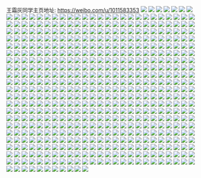 王霜灰同学主页地址: https://weibo.com/u/1011583353 
![](https://wx4.sinaimg.cn/mw2000/3c4b8979ly1h8xh6dm34tj21220tzdnu.jpg) 
![](https://wx4.sinaimg.cn/mw2000/3c4b8979ly1h8xh6wog0mj21hd37ku10.jpg) 
![](https://wx4.sinaimg.cn/mw2000/3c4b8979ly1h8xh6d24gqj20wi0yltcu.jpg) 
![](https://wx4.sinaimg.cn/mw2000/3c4b8979ly1h8xh87zdvrj21ot1h4kjl.jpg) 
![](https://wx4.sinaimg.cn/mw2000/3c4b8979ly1h8xh6i6iiqj21k1340b2a.jpg) 
![](https://wx4.sinaimg.cn/mw2000/3c4b8979ly1h8xh72zm40j22dr36cb2c.jpg) 
![](https://wx4.sinaimg.cn/mw2000/3c4b8979ly1h8xh6o36rsj22eo37k7wl.jpg) 
![](https://wx4.sinaimg.cn/mw2000/3c4b8979ly1h8k47vcsglj20o30twgyn.jpg) 
![](https://wx4.sinaimg.cn/mw2000/3c4b8979ly1h8k47qrb93j23402c0kjp.jpg) 
![](https://wx4.sinaimg.cn/mw2000/3c4b8979ly1h8k33fw2fej22c0340b2a.jpg) 
![](https://wx4.sinaimg.cn/mw2000/3c4b8979ly1h8k3gfyhnqj22dr36cqv7.jpg) 
![](https://wx4.sinaimg.cn/mw2000/3c4b8979ly1h8k48c9ex5j22dr36ckjn.jpg) 
![](https://wx4.sinaimg.cn/mw2000/3c4b8979ly1h8k3hfwmqvj233y26qx6p.jpg) 
![](https://wx4.sinaimg.cn/mw2000/3c4b8979ly1h8k3dq97psj22c0340x6q.jpg) 
![](https://wx4.sinaimg.cn/mw2000/3c4b8979ly1h83rzpaw05j22wm2c0u13.jpg) 
![](https://wx4.sinaimg.cn/mw2000/3c4b8979ly1h83vhowmi7j222o340kjr.jpg) 
![](https://wx4.sinaimg.cn/mw2000/3c4b8979ly1h83q7oxc74j235s2dcx6s.jpg) 
![](https://wx4.sinaimg.cn/mw2000/3c4b8979ly1h83q7kyjkmj22dc35snpk.jpg) 
![](https://wx4.sinaimg.cn/mw2000/3c4b8979ly1h83q8buo2mj22by35s4qr.jpg) 
![](https://wx4.sinaimg.cn/mw2000/3c4b8979ly1h83s7invj9j20wi1zfann.jpg) 
![](https://wx4.sinaimg.cn/mw2000/3c4b8979ly1h83s7hdhc2j23403407wi.jpg) 
![](https://wx4.sinaimg.cn/mw2000/3c4b8979ly1h83s7duj82j2340340kjo.jpg) 
![](https://wx4.sinaimg.cn/mw2000/3c4b8979ly1h83sbaexodj22dr36cx6s.jpg) 
![](https://wx4.sinaimg.cn/mw2000/3c4b8979ly1h83s78iljhj20w816z49q.jpg) 
![](https://wx4.sinaimg.cn/mw2000/3c4b8979ly1h7wuzfe7wfj21gt36ce83.jpg) 
![](https://wx4.sinaimg.cn/mw2000/3c4b8979ly1h7wq33jiylj20xm0oi7gf.jpg) 
![](https://wx4.sinaimg.cn/mw2000/3c4b8979ly1h7w9dqfa0yj214c1rp1kx.jpg) 
![](https://wx4.sinaimg.cn/mw2000/3c4b8979ly1h7wp6jna06j22yc1x24qs.jpg) 
![](https://wx4.sinaimg.cn/mw2000/3c4b8979ly1h7w9dxfq98j22co340npe.jpg) 
![](https://wx4.sinaimg.cn/mw2000/3c4b8979ly1h7wu6tj0n7j20ss126qe3.jpg) 
![](https://wx4.sinaimg.cn/mw2000/3c4b8979ly1h7wp6lo94cj235s2dchdv.jpg) 
![](https://wx4.sinaimg.cn/mw2000/3c4b8979ly1h7w9dvb4swj235s2ebe86.jpg) 
![](https://wx4.sinaimg.cn/mw2000/3c4b8979ly1h7wu8pxcwwj20w616xqoo.jpg) 
![](https://wx4.sinaimg.cn/mw2000/3c4b8979ly1h7wp6gsjzoj22jq1y9x6p.jpg) 
![](https://wx4.sinaimg.cn/mw2000/3c4b8979ly1h7wp6fvu1mj22a11d5hdu.jpg) 
![](https://wx4.sinaimg.cn/mw2000/3c4b8979ly1h7wpxcdg1fj2340340kjs.jpg) 
![](https://wx4.sinaimg.cn/mw2000/3c4b8979ly1h7wcw5np09j23402c01ky.jpg) 
![](https://wx4.sinaimg.cn/mw2000/3c4b8979ly1h7wgremha4j235s2dcnpe.jpg) 
![](https://wx4.sinaimg.cn/mw2000/3c4b8979ly1h7pxsutz18j21sc2dse81.jpg) 
![](https://wx4.sinaimg.cn/mw2000/3c4b8979ly1h7pxt0jjhmj21ct217kjl.jpg) 
![](https://wx4.sinaimg.cn/mw2000/3c4b8979ly1h7pxsrctxgj22c0340e82.jpg) 
![](https://wx4.sinaimg.cn/mw2000/3c4b8979ly1h7pxsypigvj23402p3qv6.jpg) 
![](https://wx4.sinaimg.cn/mw2000/3c4b8979ly1h7pkk1hr2vj20ld0ld768.jpg) 
![](https://wx4.sinaimg.cn/mw2000/3c4b8979ly1h7mitier0vj20wi0iy47w.jpg) 
![](https://wx4.sinaimg.cn/mw2000/3c4b8979ly1h7mil4ll71j21wg130x42.jpg) 
![](https://wx4.sinaimg.cn/mw2000/3c4b8979ly1h7mip9uf62j22c02u9u0z.jpg) 
![](https://wx4.sinaimg.cn/mw2000/3c4b8979ly1h7miomhxyxj22c03401ky.jpg) 
![](https://wx4.sinaimg.cn/mw2000/3c4b8979ly1h7mipm52zej213z0u0qv0.jpg) 
![](https://wx4.sinaimg.cn/mw2000/3c4b8979ly1h7mistn44uj22c03404qs.jpg) 
![](https://wx4.sinaimg.cn/mw2000/3c4b8979ly1h7mio8pcfnj22dr36cx6s.jpg) 
![](https://wx4.sinaimg.cn/mw2000/3c4b8979ly1h777wd2udcj22oe3kjaqc.jpg) 
![](https://wx4.sinaimg.cn/mw2000/3c4b8979ly1h777wh3rwpj23c02i045r.jpg) 
![](https://wx4.sinaimg.cn/mw2000/3c4b8979ly1h7782m95cej235s23ue82.jpg) 
![](https://wx4.sinaimg.cn/mw2000/3c4b8979ly1h777wgetzfj235s2dce84.jpg) 
![](https://wx4.sinaimg.cn/mw2000/3c4b8979ly1h777wkbcfdj22dr367qv6.jpg) 
![](https://wx4.sinaimg.cn/mw2000/3c4b8979ly1h77865g9evj22dc35s4bn.jpg) 
![](https://wx4.sinaimg.cn/mw2000/3c4b8979ly1h777w2bwaoj2340340kjp.jpg) 
![](https://wx4.sinaimg.cn/mw2000/3c4b8979ly1h778c67yv7j225i321b2b.jpg) 
![](https://wx4.sinaimg.cn/mw2000/3c4b8979ly1h777wmgmlwj22lv35sq8j.jpg) 
![](https://wx4.sinaimg.cn/mw2000/3c4b8979ly1h778l3w2cxj203y02zq2t.jpg) 
![](https://wx4.sinaimg.cn/mw2000/3c4b8979ly1h777w56mgqj22x52wtdwr.jpg) 
![](https://wx4.sinaimg.cn/mw2000/3c4b8979ly1h777w90qp5j22hv340qpu.jpg) 
![](https://wx4.sinaimg.cn/mw2000/3c4b8979ly1h777vxk4g8j235s33thbi.jpg) 
![](https://wx4.sinaimg.cn/mw2000/3c4b8979ly1h6z8ujpn9qj23402c0nnk.jpg) 
![](https://wx4.sinaimg.cn/mw2000/3c4b8979ly1h6za11tc7pj23402c04qq.jpg) 
![](https://wx4.sinaimg.cn/mw2000/3c4b8979ly1h6z8ulbsoqj21260l4amk.jpg) 
![](https://wx4.sinaimg.cn/mw2000/3c4b8979ly1h6z8utmqvnj213z0ti4ak.jpg) 
![](https://wx4.sinaimg.cn/mw2000/3c4b8979ly1h6zaabrp2pj20u011ewyh.jpg) 
![](https://wx4.sinaimg.cn/mw2000/3c4b8979ly1h6za9s05x7j216j0vw15f.jpg) 
![](https://wx4.sinaimg.cn/mw2000/3c4b8979ly1h6za1vfs0yj22dr367kjn.jpg) 
![](https://wx4.sinaimg.cn/mw2000/3c4b8979ly1h6z8qxe96ej2340340e82.jpg) 
![](https://wx4.sinaimg.cn/mw2000/3c4b8979ly1h6z9vtxw90j22dr3677wj.jpg) 
![](https://wx4.sinaimg.cn/mw2000/3c4b8979ly1h6z9upakoxj22dr367e81.jpg) 
![](https://wx4.sinaimg.cn/mw2000/3c4b8979ly1h6raynlr4yj22dc35sk30.jpg) 
![](https://wx4.sinaimg.cn/mw2000/3c4b8979ly1h6raylgv6pj235s2dcnpf.jpg) 
![](https://wx4.sinaimg.cn/mw2000/3c4b8979ly1h6r9qpc2qvj23402dw1l2.jpg) 
![](https://wx4.sinaimg.cn/mw2000/3c4b8979ly1h6rb6c3tx0j23c02i0dmh.jpg) 
![](https://wx4.sinaimg.cn/mw2000/3c4b8979ly1h6rarru29tj235s2dcgqc.jpg) 
![](https://wx4.sinaimg.cn/mw2000/3c4b8979ly1h6rb4nzstcj22dr3674qs.jpg) 
![](https://wx4.sinaimg.cn/mw2000/3c4b8979ly1h6rb4t1z2pj22dr367qip.jpg) 
![](https://wx4.sinaimg.cn/mw2000/3c4b8979ly1h6rb4ql75sj22dr367qv8.jpg) 
![](https://wx4.sinaimg.cn/mw2000/3c4b8979ly1h6ka7yl35zj21be0zktgj.jpg) 
![](https://wx4.sinaimg.cn/mw2000/3c4b8979ly1h6j7u3r6k7j222u2rs111.jpg) 
![](https://wx4.sinaimg.cn/mw2000/3c4b8979ly1h6j7u4qd14j21181ekwha.jpg) 
![](https://wx4.sinaimg.cn/mw2000/3c4b8979ly1h6j7u71tfnj22c0340tge.jpg) 
![](https://wx4.sinaimg.cn/mw2000/3c4b8979ly1h6j7yy1dedj2340340e87.jpg) 
![](https://wx4.sinaimg.cn/mw2000/3c4b8979ly1h6j82oms6jj20u0140gmu.jpg) 
![](https://wx4.sinaimg.cn/mw2000/3c4b8979ly1h6j7yznaaoj20u00oc794.jpg) 
![](https://wx4.sinaimg.cn/mw2000/3c4b8979ly1h6j7ysthu1j2340340qbs.jpg) 
![](https://wx4.sinaimg.cn/mw2000/3c4b8979ly1h6j7z081w3j20og0u041u.jpg) 
![](https://wx4.sinaimg.cn/mw2000/3c4b8979ly1h6a2s3yq6wj234033vdqn.jpg) 
![](https://wx4.sinaimg.cn/mw2000/3c4b8979ly1h6a3i12gtaj235s23u1l3.jpg) 
![](https://wx4.sinaimg.cn/mw2000/3c4b8979ly1h6a37fqxljj22c033vajd.jpg) 
![](https://wx4.sinaimg.cn/mw2000/3c4b8979ly1h6a2oxnn9nj22c033vaim.jpg) 
![](https://wx4.sinaimg.cn/mw2000/3c4b8979ly1h6a2hbi9avj21ve215atf.jpg) 
![](https://wx4.sinaimg.cn/mw2000/3c4b8979ly1h6a2hgi1o0j20u00mkn0m.jpg) 
![](https://wx4.sinaimg.cn/mw2000/3c4b8979ly1h6a3filqcfj22c033vqv8.jpg) 
![](https://wx4.sinaimg.cn/mw2000/3c4b8979ly1h6a2jsvkcfj23402c04qs.jpg) 
![](https://wx4.sinaimg.cn/mw2000/3c4b8979ly1h62rb04vxzj20wi1ych2a.jpg) 
![](https://wx4.sinaimg.cn/mw2000/3c4b8979ly1h5qtal77p7j20wi0wwaee.jpg) 
![](https://wx4.sinaimg.cn/mw2000/3c4b8979ly1h5qtamfg0zj229c30gkjn.jpg) 
![](https://wx4.sinaimg.cn/mw2000/3c4b8979ly1h5qtanlb4mj23402c0hdt.jpg) 
![](https://wx4.sinaimg.cn/mw2000/3c4b8979ly1h60mjad21zj23492c04bf.jpg) 
![](https://wx4.sinaimg.cn/mw2000/3c4b8979ly1h5ri9b0mvnj20wi1yc1kx.jpg) 
![](https://wx4.sinaimg.cn/mw2000/3c4b8979ly1h5ri9snabzj22dr3677wl.jpg) 
![](https://wx4.sinaimg.cn/mw2000/3c4b8979ly1h5riaa9fnkj20wi1ycqt6.jpg) 
![](https://wx4.sinaimg.cn/mw2000/3c4b8979ly1h5msitc01fj22c03407wj.jpg) 
![](https://wx4.sinaimg.cn/mw2000/3c4b8979ly1h5msircq6zj22c0340hdu.jpg) 
![](https://wx4.sinaimg.cn/mw2000/3c4b8979ly1h5msx2mltaj22c0340hdv.jpg) 
![](https://wx4.sinaimg.cn/mw2000/3c4b8979ly1h5mupw8utdj22c033v4qs.jpg) 
![](https://wx4.sinaimg.cn/mw2000/3c4b8979ly1h5muxgzriwj22ux1xfqv7.jpg) 
![](https://wx4.sinaimg.cn/mw2000/3c4b8979ly1h5murnbj68j23402bv7wk.jpg) 
![](https://wx4.sinaimg.cn/mw2000/3c4b8979ly1h5mswfw1wbj22c033ve83.jpg) 
![](https://wx4.sinaimg.cn/mw2000/3c4b8979ly1h5muvpcxakj22c033ve84.jpg) 
![](https://wx4.sinaimg.cn/mw2000/3c4b8979ly1h5mv4q9t92j20mi0o9jz6.jpg) 
![](https://wx4.sinaimg.cn/mw2000/3c4b8979ly1h5lpr51f5nj220k2orb2b.jpg) 
![](https://wx4.sinaimg.cn/mw2000/3c4b8979ly1h5lpr7obejj22c0340x6s.jpg) 
![](https://wx4.sinaimg.cn/mw2000/3c4b8979ly1h5lpvjo7l1j20t50lv12y.jpg) 
![](https://wx4.sinaimg.cn/mw2000/3c4b8979ly1h5lq0i7ydjj21qo2bku0x.jpg) 
![](https://wx4.sinaimg.cn/mw2000/3c4b8979ly1h5lq48cofkj22oa2oa1l0.jpg) 
![](https://wx4.sinaimg.cn/mw2000/3c4b8979ly1h5lpykszz1j23402c01kz.jpg) 
![](https://wx4.sinaimg.cn/mw2000/3c4b8979ly1h5lpra1h1kj22fp340npf.jpg) 
![](https://wx4.sinaimg.cn/mw2000/3c4b8979ly1h5lq3f1zdfj21wl1wlb2a.jpg) 
![](https://wx4.sinaimg.cn/mw2000/3c4b8979ly1h55huswhlsj20u013yh8l.jpg) 
![](https://wx4.sinaimg.cn/mw2000/3c4b8979ly1h55i9qk7r2j20u013y7s6.jpg) 
![](https://wx4.sinaimg.cn/mw2000/3c4b8979ly1h55i9pazudj20u013y4ij.jpg) 
![](https://wx4.sinaimg.cn/mw2000/3c4b8979ly1h55hupywv9j20u013ywy1.jpg) 
![](https://wx4.sinaimg.cn/mw2000/3c4b8979ly1h55hur3bu3j21k00vgk1u.jpg) 
![](https://wx4.sinaimg.cn/mw2000/3c4b8979ly1h55i7p8dinj235s1rznpf.jpg) 
![](https://wx4.sinaimg.cn/mw2000/3c4b8979ly1h55ij0i8j3j22dc35sqv8.jpg) 
![](https://wx4.sinaimg.cn/mw2000/3c4b8979ly1h55ikqw1gtj22c0340npj.jpg) 
![](https://wx4.sinaimg.cn/mw2000/3c4b8979ly1h55dachd3sj20u01hcqsw.jpg) 
![](https://wx4.sinaimg.cn/mw2000/3c4b8979ly1h55i4ihc4nj23402c0hdv.jpg) 
![](https://wx4.sinaimg.cn/mw2000/3c4b8979ly1h4yl4h0kerj2340340x6r.jpg) 
![](https://wx4.sinaimg.cn/mw2000/3c4b8979ly1h4qe3enydhj22c0340b2b.jpg) 
![](https://wx4.sinaimg.cn/mw2000/3c4b8979ly1h4qd09ns6wj22c03434qr.jpg) 
![](https://wx4.sinaimg.cn/mw2000/3c4b8979ly1h4qcyzftk6j20uq0mrwrr.jpg) 
![](https://wx4.sinaimg.cn/mw2000/3c4b8979ly1h4qe7f6yeej22mm1yye83.jpg) 
![](https://wx4.sinaimg.cn/mw2000/3c4b8979ly1h4qdyr3nz1j216o1kwe81.jpg) 
![](https://wx4.sinaimg.cn/mw2000/3c4b8979ly1h4qe5w3c8hj22dc35nhdw.jpg) 
![](https://wx4.sinaimg.cn/mw2000/3c4b8979ly1h4qdzixly1j21sd2dse81.jpg) 
![](https://wx4.sinaimg.cn/mw2000/3c4b8979ly1h4qe2ie0xyj235s2d7x6q.jpg) 
![](https://wx4.sinaimg.cn/mw2000/3c4b8979ly1h4i5cfnt1zj22dc1s0kju.jpg) 
![](https://wx4.sinaimg.cn/mw2000/3c4b8979ly1h40xe9z3h9j22c0340u0y.jpg) 
![](https://wx4.sinaimg.cn/mw2000/3c4b8979ly1h4i9f5eamyj20q80qrqco.jpg) 
![](https://wx4.sinaimg.cn/mw2000/3c4b8979ly1h4i5g3ne3wj2340340nph.jpg) 
![](https://wx4.sinaimg.cn/mw2000/3c4b8979ly1h4i9f5v16yj20sw1067s3.jpg) 
![](https://wx4.sinaimg.cn/mw2000/3c4b8979ly1h4i5vkmqfuj22c033ve83.jpg) 
![](https://wx4.sinaimg.cn/mw2000/3c4b8979ly1h4i5ghcza0j21sd2dshdu.jpg) 
![](https://wx4.sinaimg.cn/mw2000/3c4b8979ly1h4i5nau9c1j22c033vkjn.jpg) 
![](https://wx4.sinaimg.cn/mw2000/3c4b8979ly1h4i5svzb3nj22c033vb2b.jpg) 
![](https://wx4.sinaimg.cn/mw2000/3c4b8979ly1h4i9koxaa4j22c0340u11.jpg) 
![](https://wx4.sinaimg.cn/mw2000/3c4b8979ly1h4bdmla32jj22jn2jnhdv.jpg) 
![](https://wx4.sinaimg.cn/mw2000/3c4b8979ly1h4bdf463mzj22c033ve84.jpg) 
![](https://wx4.sinaimg.cn/mw2000/3c4b8979ly1h4bdjlg9brj22c033vx6r.jpg) 
![](https://wx4.sinaimg.cn/mw2000/3c4b8979ly1h4i5rdsbb0j22c033vx6r.jpg) 
![](https://wx4.sinaimg.cn/mw2000/3c4b8979ly1h4i5ccbagdj22c033vhdv.jpg) 
![](https://wx4.sinaimg.cn/mw2000/3c4b8979ly1h4i5o5bg75j22c033vx6s.jpg) 
![](https://wx4.sinaimg.cn/mw2000/3c4b8979ly1h4a64uyhlqj20r60yzjxm.jpg) 
![](https://wx4.sinaimg.cn/mw2000/3c4b8979ly1h3sfyludj6j22c033ve82.jpg) 
![](https://wx4.sinaimg.cn/mw2000/3c4b8979ly1h3sdf7nf7uj22c033v4qq.jpg) 
![](https://wx4.sinaimg.cn/mw2000/3c4b8979ly1h3sbta73vgj22ea1w61ky.jpg) 
![](https://wx4.sinaimg.cn/mw2000/3c4b8979ly1h3sb8h9x1lj235s23ue83.jpg) 
![](https://wx4.sinaimg.cn/mw2000/3c4b8979ly1h3scfqpknnj22j021s4qr.jpg) 
![](https://wx4.sinaimg.cn/mw2000/3c4b8979ly1h3sby930vwj21bv28fhdt.jpg) 
![](https://wx4.sinaimg.cn/mw2000/3c4b8979ly1h3sg1k8w6kj235s23u4qq.jpg) 
![](https://wx4.sinaimg.cn/mw2000/3c4b8979ly1h3sb8m00wdj22bk35su0x.jpg) 
![](https://wx4.sinaimg.cn/mw2000/3c4b8979ly1h3sby539qwj235s23ux6r.jpg) 
![](https://wx4.sinaimg.cn/mw2000/3c4b8979gy1h3sgj6fc0sj23dc334b2b.jpg) 
![](https://wx4.sinaimg.cn/mw2000/3c4b8979gy1h3sh2aicp4j21sa2aib2a.jpg) 
![](https://wx4.sinaimg.cn/mw2000/3c4b8979ly1h3sbotb4q2j23402bvnpf.jpg) 
![](https://wx4.sinaimg.cn/mw2000/3c4b8979ly1h3sbs1xzljj22c033vx6r.jpg) 
![](https://wx4.sinaimg.cn/mw2000/3c4b8979ly1h3sbsp5v0cj22c033vx6r.jpg) 
![](https://wx4.sinaimg.cn/mw2000/3c4b8979ly1h3sboxbbk4j234033vkjp.jpg) 
![](https://wx4.sinaimg.cn/mw2000/3c4b8979gy1h3si3ei8tqj22c033v4qr.jpg) 
![](https://wx4.sinaimg.cn/mw2000/3c4b8979ly1h3q673akl9j223u35sqv6.jpg) 
![](https://wx4.sinaimg.cn/mw2000/3c4b8979ly1h3p1lfl6cvj235s2d4qv7.jpg) 
![](https://wx4.sinaimg.cn/mw2000/3c4b8979ly1h3q65lcftzj22c033vx6r.jpg) 
![](https://wx4.sinaimg.cn/mw2000/3c4b8979ly1h3q64bh1mtj20u00ni49q.jpg) 
![](https://wx4.sinaimg.cn/mw2000/3c4b8979ly1h3p18buc7zj2340344e86.jpg) 
![](https://wx4.sinaimg.cn/mw2000/3c4b8979ly1h3q5zqvedyj23402bxu0z.jpg) 
![](https://wx4.sinaimg.cn/mw2000/3c4b8979ly1h3q64hro8aj20tm0lmdtd.jpg) 
![](https://wx4.sinaimg.cn/mw2000/3c4b8979gy1h3p17s7nocj23402c0x6q.jpg) 
![](https://wx4.sinaimg.cn/mw2000/3c4b8979ly1h3p1bsyaglj21sc2ds7wk.jpg) 
![](https://wx4.sinaimg.cn/mw2000/3c4b8979gy1h3oxupnbm3j22c033vkjm.jpg) 
![](https://wx4.sinaimg.cn/mw2000/3c4b8979ly1h3p4ecdp2fj20w716wwy3.jpg) 
![](https://wx4.sinaimg.cn/mw2000/3c4b8979gy1h3oxvoc2caj21k033vhdu.jpg) 
![](https://wx4.sinaimg.cn/mw2000/3c4b8979ly1h3p077n0j0j223u35s7wj.jpg) 
![](https://wx4.sinaimg.cn/mw2000/3c4b8979ly1h3ofo9ab76j235s251hdv.jpg) 
![](https://wx4.sinaimg.cn/mw2000/3c4b8979ly1h3p07cuo2ij235s23ux6q.jpg) 
![](https://wx4.sinaimg.cn/mw2000/3c4b8979ly1h3p08k9ko0j22da35shdv.jpg) 
![](https://wx4.sinaimg.cn/mw2000/3c4b8979gy1h3oy644t6wj234022mkjm.jpg) 
![](https://wx4.sinaimg.cn/mw2000/3c4b8979ly1h3nkha8ttlj22eo2eo1kx.jpg) 
![](https://wx4.sinaimg.cn/mw2000/3c4b8979ly1h3p0yz4kkij23402317wi.jpg) 
![](https://wx4.sinaimg.cn/mw2000/3c4b8979gy1h3oxytkui5j22c033ve82.jpg) 
![](https://wx4.sinaimg.cn/mw2000/3c4b8979ly1h3ofqdaaqnj235s23u1ky.jpg) 
![](https://wx4.sinaimg.cn/mw2000/3c4b8979gy1h3oxlnyibsj20wi1y74qp.jpg) 
![](https://wx4.sinaimg.cn/mw2000/3c4b8979ly1h3p130yumcj2340340u10.jpg) 
![](https://wx4.sinaimg.cn/mw2000/3c4b8979ly1h3kwo47g5zj235s1rz1l0.jpg) 
![](https://wx4.sinaimg.cn/mw2000/3c4b8979ly1h3hbwwtjg6j22iu2ioe81.jpg) 
![](https://wx4.sinaimg.cn/mw2000/3c4b8979ly1h3kwc09ottj22c0340qv6.jpg) 
![](https://wx4.sinaimg.cn/mw2000/3c4b8979ly1h3jr5p8vncj21rn2nke83.jpg) 
![](https://wx4.sinaimg.cn/mw2000/3c4b8979ly1h3jr5sjm6cj235s2d4qv8.jpg) 
![](https://wx4.sinaimg.cn/mw2000/3c4b8979ly1h3hbwvgv18j20wi1yc1kx.jpg) 
![](https://wx4.sinaimg.cn/mw2000/3c4b8979ly1h3hbx6yxf0j20ea0mkn2a.jpg) 
![](https://wx4.sinaimg.cn/mw2000/3c4b8979ly1h3hbwz0o4bj221z25bnpe.jpg) 
![](https://wx4.sinaimg.cn/mw2000/3c4b8979ly1h3kog23mg3j23402c0kjm.jpg) 
![](https://wx4.sinaimg.cn/mw2000/3c4b8979ly1h3kwo0apr7j22c03407wj.jpg) 
![](https://wx4.sinaimg.cn/mw2000/3c4b8979ly1h3kwe7e2eej22c033vu0y.jpg) 
![](https://wx4.sinaimg.cn/mw2000/3c4b8979ly1h3jqg4ymlsj21qk2bfnpg.jpg) 
![](https://wx4.sinaimg.cn/mw2000/3c4b8979ly1h3kwi151snj21o825zx6p.jpg) 
![](https://wx4.sinaimg.cn/mw2000/3c4b8979ly1h3frig1eb3j22c0340noz.jpg) 
![](https://wx4.sinaimg.cn/mw2000/3c4b8979ly1h3hbc5cvmfj21hc1z47wm.jpg) 
![](https://wx4.sinaimg.cn/mw2000/3c4b8979ly1h3h0uktm90j20oo0jsq7k.jpg) 
![](https://wx4.sinaimg.cn/mw2000/3c4b8979ly1h3h0s2ex9zj22c0340e81.jpg) 
![](https://wx4.sinaimg.cn/mw2000/3c4b8979ly1h3h0s1jsrij23402c0kjl.jpg) 
![](https://wx4.sinaimg.cn/mw2000/3c4b8979ly1h3fs214lxqj20n0142tio.jpg) 
![](https://wx4.sinaimg.cn/mw2000/3c4b8979ly1h3hb0ajazyj23402c0x6p.jpg) 
![](https://wx4.sinaimg.cn/mw2000/3c4b8979ly1h3fs20kcs9j233y2bhkjm.jpg) 
![](https://wx4.sinaimg.cn/mw2000/3c4b8979ly1h3hbd9j1muj20tz0miahf.jpg) 
![](https://wx4.sinaimg.cn/mw2000/3c4b8979ly1h3hb09j4qkj23402c0b2a.jpg) 
![](https://wx4.sinaimg.cn/mw2000/3c4b8979ly1h3hb089btfj21sc2297wh.jpg) 
![](https://wx4.sinaimg.cn/mw2000/3c4b8979ly1h3hb0xv2ovj227733xx6q.jpg) 
![](https://wx4.sinaimg.cn/mw2000/3c4b8979ly1h3hb6og4e8j235s2dcb2a.jpg) 
![](https://wx4.sinaimg.cn/mw2000/3c4b8979ly1h3cjv9zid6j21yc1yce5n.jpg) 
![](https://wx4.sinaimg.cn/mw2000/3c4b8979ly1h3cjzqkhmuj22c0340kjm.jpg) 
![](https://wx4.sinaimg.cn/mw2000/3c4b8979ly1h3cvdxvr1sj21ba1baqo8.jpg) 
![](https://wx4.sinaimg.cn/mw2000/3c4b8979ly1h3cvdx6axwj21ba1banhn.jpg) 
![](https://wx4.sinaimg.cn/mw2000/3c4b8979ly1h3cjvjrd30j20oq0yfnj3.jpg) 
![](https://wx4.sinaimg.cn/mw2000/3c4b8979ly1h3cjwibndoj22c0340npf.jpg) 
![](https://wx4.sinaimg.cn/mw2000/3c4b8979ly1h3cthoqmtqj20wi1y77wh.jpg) 
![](https://wx4.sinaimg.cn/mw2000/3c4b8979ly1h3cjwpctw7j20wi1y77wh.jpg) 
![](https://wx4.sinaimg.cn/mw2000/3c4b8979ly1h3cjz6ffkwj20wi1y74qp.jpg) 
![](https://wx4.sinaimg.cn/mw2000/3c4b8979ly1h3brqx7whsj235s266e83.jpg) 
![](https://wx4.sinaimg.cn/mw2000/3c4b8979ly1h3brqv9bxxj234033vnpe.jpg) 
![](https://wx4.sinaimg.cn/mw2000/3c4b8979ly1h3brr5ej4uj21t52eukjn.jpg) 
![](https://wx4.sinaimg.cn/mw2000/3c4b8979ly1h3bkqan28hj20wi0i5dmi.jpg) 
![](https://wx4.sinaimg.cn/mw2000/3c4b8979ly1h3brs5d1ydj224z2pzu14.jpg) 
![](https://wx4.sinaimg.cn/mw2000/3c4b8979ly1h3brrqbgu9j21sc2ds7wj.jpg) 
![](https://wx4.sinaimg.cn/mw2000/3c4b8979ly1h3brr7527tj21sc2dtkjm.jpg) 
![](https://wx4.sinaimg.cn/mw2000/3c4b8979ly1h3brqzo0j6j24mo334qvb.jpg) 
![](https://wx4.sinaimg.cn/mw2000/3c4b8979ly1h3brr1jb2sj22fp3407wj.jpg) 
![](https://wx4.sinaimg.cn/mw2000/3c4b8979ly1h3brqub6gsj21w02ioe83.jpg) 
![](https://wx4.sinaimg.cn/mw2000/3c4b8979ly1h3brr3p5egj22202qonpf.jpg) 
![](https://wx4.sinaimg.cn/mw2000/3c4b8979ly1h2pjt4g35aj22c0340qv9.jpg) 
![](https://wx4.sinaimg.cn/mw2000/3c4b8979ly1h2pjt07rjlj22c035hqv5.jpg) 
![](https://wx4.sinaimg.cn/mw2000/3c4b8979ly1h2pjt1j1rnj22sh2j67wj.jpg) 
![](https://wx4.sinaimg.cn/mw2000/3c4b8979ly1h2p1elnh1kj234033vnpe.jpg) 
![](https://wx4.sinaimg.cn/mw2000/3c4b8979ly1h2pjoev5c8j20wi1y7kjl.jpg) 
![](https://wx4.sinaimg.cn/mw2000/3c4b8979ly1h2p1ih0emzj22c033v4qr.jpg) 
![](https://wx4.sinaimg.cn/mw2000/3c4b8979ly1h2ppvoi4yrj21400u0kbd.jpg) 
![](https://wx4.sinaimg.cn/mw2000/3c4b8979ly1h2pjt6lurdj23402c0u0z.jpg) 
![](https://wx4.sinaimg.cn/mw2000/3c4b8979ly1h2ppsfharbj22np1whe81.jpg) 
![](https://wx4.sinaimg.cn/mw2000/3c4b8979ly1h2pjog22sqj20u0140gxq.jpg) 
![](https://wx4.sinaimg.cn/mw2000/3c4b8979ly1h2ppvp9e0pj20mi0q5tk3.jpg) 
![](https://wx4.sinaimg.cn/mw2000/3c4b8979ly1h2ppvnx5y3j20u013yqmc.jpg) 
![](https://wx4.sinaimg.cn/mw2000/3c4b8979ly1h2adv0hqy2j22c033vnpf.jpg) 
![](https://wx4.sinaimg.cn/mw2000/3c4b8979ly1h2n48cwdvmj22c0340e84.jpg) 
![](https://wx4.sinaimg.cn/mw2000/3c4b8979ly1h2kh4sj8b8j21sc2dsqv6.jpg) 
![](https://wx4.sinaimg.cn/mw2000/3c4b8979ly1h2n4cnqy00j22c033vx6p.jpg) 
![](https://wx4.sinaimg.cn/mw2000/3c4b8979ly1h2n4bnj5aij22c033vhdw.jpg) 
![](https://wx4.sinaimg.cn/mw2000/3c4b8979ly1h2fd0sl7cuj22c033v1l0.jpg) 
![](https://wx4.sinaimg.cn/mw2000/3c4b8979ly1h2ipt544oyj21sc2ds4qq.jpg) 
![](https://wx4.sinaimg.cn/mw2000/3c4b8979ly1h2i3iz4irkj22c033v4qr.jpg) 
![](https://wx4.sinaimg.cn/mw2000/3c4b8979ly1h2n4cjjlclj22c033vnpe.jpg) 
![](https://wx4.sinaimg.cn/mw2000/3c4b8979ly1h2lrfiqix4j21sc2ds4qr.jpg) 
![](https://wx4.sinaimg.cn/mw2000/3c4b8979ly1h2n4e2maoaj22c033v4qr.jpg) 
![](https://wx4.sinaimg.cn/mw2000/3c4b8979ly1h25w83irlvj20wi1lg7pn.jpg) 
![](https://wx4.sinaimg.cn/mw2000/3c4b8979ly1h25w889bknj20wi1ietul.jpg) 
![](https://wx4.sinaimg.cn/mw2000/3c4b8979ly1h24mqiag1cj213e0tz7iq.jpg) 
![](https://wx4.sinaimg.cn/mw2000/3c4b8979ly1h24mq5ceomj20wi0nual5.jpg) 
![](https://wx4.sinaimg.cn/mw2000/3c4b8979ly1h24mqtpjh2j21hc140ts4.jpg) 
![](https://wx4.sinaimg.cn/mw2000/3c4b8979ly1h24mqelkkej22c01r1e82.jpg) 
![](https://wx4.sinaimg.cn/mw2000/3c4b8979ly1h21738yfsrj235s35se8g.jpg) 
![](https://wx4.sinaimg.cn/mw2000/3c4b8979ly1h2173bhuumj235s1s0hdu.jpg) 
![](https://wx4.sinaimg.cn/mw2000/3c4b8979ly1h2173tz6o2j20d40u00xp.jpg) 
![](https://wx4.sinaimg.cn/mw2000/3c4b8979ly1h2173dlwcwj22dc35s7wj.jpg) 
![](https://wx4.sinaimg.cn/mw2000/3c4b8979ly1h214qfq6brj20qo0zkqb0.jpg) 
![](https://wx4.sinaimg.cn/mw2000/3c4b8979ly1h20aco81urj20qm0zkajw.jpg) 
![](https://wx4.sinaimg.cn/mw2000/3c4b8979ly1h1wpeyg1aij22cs352b2c.jpg) 
![](https://wx4.sinaimg.cn/mw2000/3c4b8979ly1h1ty9xhw1hj20wi16l7cb.jpg) 
![](https://wx4.sinaimg.cn/mw2000/3c4b8979ly1h1wpkuz31xj22j335se85.jpg) 
![](https://wx4.sinaimg.cn/mw2000/3c4b8979ly1h1wpfazzzwj20wi0modk6.jpg) 
![](https://wx4.sinaimg.cn/mw2000/3c4b8979ly1h1wpsas76lj23402c0e84.jpg) 
![](https://wx4.sinaimg.cn/mw2000/3c4b8979ly1h1tyad26nkj20wi1y74qp.jpg) 
![](https://wx4.sinaimg.cn/mw2000/3c4b8979ly1h1wpmtimjij23402bv7wi.jpg) 
![](https://wx4.sinaimg.cn/mw2000/3c4b8979ly1h1wpvbzy23j22dc35skjo.jpg) 
![](https://wx4.sinaimg.cn/mw2000/3c4b8979ly1h1wqcme1zcj233z33z7wm.jpg) 
![](https://wx4.sinaimg.cn/mw2000/3c4b8979ly1h1wpvf5117j21xc2dshdw.jpg) 
![](https://wx4.sinaimg.cn/mw2000/3c4b8979ly1h1ktuclgiwj21oj1ojx6p.jpg) 
![](https://wx4.sinaimg.cn/mw2000/3c4b8979ly1h1ktufeebmj22yo2you0z.jpg) 
![](https://wx4.sinaimg.cn/mw2000/3c4b8979ly1h1ide00sfij22c0340kjp.jpg) 
![](https://wx4.sinaimg.cn/mw2000/3c4b8979ly1h1ide6jsluj20te13zqdv.jpg) 
![](https://wx4.sinaimg.cn/mw2000/3c4b8979ly1h1bzlo9pe5j20wi0w9am0.jpg) 
![](https://wx4.sinaimg.cn/mw2000/3c4b8979ly1h1cfkeq5hnj22d91hg4qp.jpg) 
![](https://wx4.sinaimg.cn/mw2000/3c4b8979ly1h1bzjcad95j233y1xje81.jpg) 
![](https://wx4.sinaimg.cn/mw2000/3c4b8979ly1h1bz9qdg4sj20wi17cb29.jpg) 
![](https://wx4.sinaimg.cn/mw2000/3c4b8979ly1h1bzts9kr7j2340340x6s.jpg) 
![](https://wx4.sinaimg.cn/mw2000/3c4b8979ly1h1cia3dykij22c03407wn.jpg) 
![](https://wx4.sinaimg.cn/mw2000/3c4b8979ly1h1ci9yvu25j22c03404qr.jpg) 
![](https://wx4.sinaimg.cn/mw2000/3c4b8979ly1h1cgzysi3gj20u00t3gyw.jpg) 
![](https://wx4.sinaimg.cn/mw2000/3c4b8979ly1h1cggq3ud9j233y1ftx6q.jpg) 
![](https://wx4.sinaimg.cn/mw2000/3c4b8979ly1h1bzlnmw6kj2340340hdv.jpg) 
![](https://wx4.sinaimg.cn/mw2000/3c4b8979ly1h1cia5ebdsj21sb2ckkjm.jpg) 
![](https://wx4.sinaimg.cn/mw2000/3c4b8979ly1h1ch01sq8bj20rq0e9jxc.jpg) 
![](https://wx4.sinaimg.cn/mw2000/3c4b8979ly1h1cgfg3bc8j21s435su0y.jpg) 
![](https://wx4.sinaimg.cn/mw2000/3c4b8979ly1h1ch0ckf7vj20mi0ma7cd.jpg) 
![](https://wx4.sinaimg.cn/mw2000/3c4b8979ly1h1cgqkuf9yj22bz2dl1ky.jpg) 
![](https://wx4.sinaimg.cn/mw2000/3c4b8979ly1h1cgqvsq0ej23403401kz.jpg) 
![](https://wx4.sinaimg.cn/mw2000/3c4b8979ly1h1cia967xzj23402c0qv9.jpg) 
![](https://wx4.sinaimg.cn/mw2000/3c4b8979ly1h12gzberydj21sc2dshdv.jpg) 
![](https://wx4.sinaimg.cn/mw2000/3c4b8979ly1h0t6tjalrij20u00ykgup.jpg) 
![](https://wx4.sinaimg.cn/mw2000/3c4b8979ly1h0t6sqo59zj20wi0i2n16.jpg) 
![](https://wx4.sinaimg.cn/mw2000/3c4b8979ly1h0t6swx0juj20wi171k3g.jpg) 
![](https://wx4.sinaimg.cn/mw2000/3c4b8979ly1h0t6tl04idj20ef0unadh.jpg) 
![](https://wx4.sinaimg.cn/mw2000/3c4b8979ly1h0t6te7i6gj20u01e5n7g.jpg) 
![](https://wx4.sinaimg.cn/mw2000/3c4b8979ly1h0t6syfjsmj20rc0fmdj5.jpg) 
![](https://wx4.sinaimg.cn/mw2000/3c4b8979ly1h0awqhrx44j21sc2dse81.jpg) 
![](https://wx4.sinaimg.cn/mw2000/3c4b8979ly1h0azy9kdzoj20ty1c8aoy.jpg) 
![](https://wx4.sinaimg.cn/mw2000/3c4b8979ly1h08bin2fndj22gf340kjo.jpg) 
![](https://wx4.sinaimg.cn/mw2000/3c4b8979ly1h08bjj96mkj20tw0own6i.jpg) 
![](https://wx4.sinaimg.cn/mw2000/3c4b8979ly1h08c79ei65j22c0340npe.jpg) 
![](https://wx4.sinaimg.cn/mw2000/3c4b8979ly1h08c6g96ojj22c03407wi.jpg) 
![](https://wx4.sinaimg.cn/mw2000/3c4b8979ly1h08c6h7vy7j22dh340u0x.jpg) 
![](https://wx4.sinaimg.cn/mw2000/3c4b8979ly1h08bj8gxp0j22k71x7hdu.jpg) 
![](https://wx4.sinaimg.cn/mw2000/3c4b8979ly1gzq2jqpmomj21sc2dskjm.jpg) 
![](https://wx4.sinaimg.cn/mw2000/3c4b8979ly1gzq2ovabh9j22c0340x6r.jpg) 
![](https://wx4.sinaimg.cn/mw2000/3c4b8979ly1gzq2ou6izhj22c0340e84.jpg) 
![](https://wx4.sinaimg.cn/mw2000/3c4b8979ly1gzq2jrrt2aj21sc2dsu0x.jpg) 
![](https://wx4.sinaimg.cn/mw2000/3c4b8979ly1gzq2rz2cg4j22c0340b2b.jpg) 
![](https://wx4.sinaimg.cn/mw2000/3c4b8979ly1gzjzc26g51j20u00zygwh.jpg) 
![](https://wx4.sinaimg.cn/mw2000/3c4b8979ly1gzjzcl03lrj20u00u0wlm.jpg) 
![](https://wx4.sinaimg.cn/mw2000/3c4b8979ly1gzjzo4jwtwj21dk0u0tmj.jpg) 
![](https://wx4.sinaimg.cn/mw2000/3c4b8979ly1gzjzc6op84j20u0140dn2.jpg) 
![](https://wx4.sinaimg.cn/mw2000/3c4b8979ly1gzjzguoqgtj20u0140n4l.jpg) 
![](https://wx4.sinaimg.cn/mw2000/3c4b8979ly1gzjzoavomlj20ue0u07a6.jpg) 
![](https://wx4.sinaimg.cn/mw2000/3c4b8979ly1gys7llih7nj20va0u0tpk.jpg) 
![](https://wx4.sinaimg.cn/mw2000/3c4b8979ly1gys7nhev8fj20w616wdxt.jpg) 
![](https://wx4.sinaimg.cn/mw2000/3c4b8979ly1gys7hdtd9pj20wi0vtk8u.jpg) 
![](https://wx4.sinaimg.cn/mw2000/3c4b8979ly1gys7oporgxj20w616wdxe.jpg) 
![](https://wx4.sinaimg.cn/mw2000/3c4b8979ly1gy9xliwcnbj22c0340npe.jpg) 
![](https://wx4.sinaimg.cn/mw2000/3c4b8979ly1gy9xll0pn1j21sc2dsu0y.jpg) 
![](https://wx4.sinaimg.cn/mw2000/3c4b8979ly1gy9xmajk80j21jn2ife82.jpg) 
![](https://wx4.sinaimg.cn/mw2000/3c4b8979ly1gy9xhvlr86j22c0340qv6.jpg) 
![](https://wx4.sinaimg.cn/mw2000/3c4b8979ly1gy9xv2pjp5j21sf2ds1l4.jpg) 
![](https://wx4.sinaimg.cn/mw2000/3c4b8979ly1gy9xlng9tbj22b62xq7wi.jpg) 
![](https://wx4.sinaimg.cn/mw2000/3c4b8979ly1gy9xpk61y6j22pw1pvx6p.jpg) 
![](https://wx4.sinaimg.cn/mw2000/3c4b8979ly1gy9xsvvzpaj20wi0zktcq.jpg) 
![](https://wx4.sinaimg.cn/mw2000/3c4b8979ly1gy9xpl37gqj22c03407wi.jpg) 
![](https://wx4.sinaimg.cn/mw2000/3c4b8979ly1gy9y02j2b5j22c0340hdx.jpg) 
![](https://wx4.sinaimg.cn/mw2000/3c4b8979ly1gy9xlm2cw9j22c026h1ky.jpg) 
![](https://wx4.sinaimg.cn/mw2000/3c4b8979ly1gy9y3ysbp8j20mi0nkafe.jpg) 
![](https://wx4.sinaimg.cn/mw2000/3c4b8979ly1gy9xrw6ctsj222l2rckjo.jpg) 
![](https://wx4.sinaimg.cn/mw2000/3c4b8979ly1gy9xswi70kj225y2d8u0x.jpg) 
![](https://wx4.sinaimg.cn/mw2000/3c4b8979ly1gy97vojy8cj22c0340b2c.jpg) 
![](https://wx4.sinaimg.cn/mw2000/3c4b8979ly1gxsa3vbi60j20p917848d.jpg) 
![](https://wx4.sinaimg.cn/mw2000/3c4b8979ly1gxsa3ow935j20wi0ufaih.jpg) 
![](https://wx4.sinaimg.cn/mw2000/3c4b8979ly1gxl6adve2ej20u01400zi.jpg) 
![](https://wx4.sinaimg.cn/mw2000/3c4b8979ly1gxl6a95laqj20u0140gsd.jpg) 
![](https://wx4.sinaimg.cn/mw2000/3c4b8979ly1gxaw2hh2mfj2340340x6t.jpg) 
![](https://wx4.sinaimg.cn/mw2000/3c4b8979ly1gxaw2dljp0j2340340e86.jpg) 
![](https://wx4.sinaimg.cn/mw2000/3c4b8979ly1gxaw2ktdt0j23403404qu.jpg) 
![](https://wx4.sinaimg.cn/mw2000/3c4b8979ly1gxaw2lyy07j223j2pvqv5.jpg) 
![](https://wx4.sinaimg.cn/mw2000/3c4b8979ly1gxaw2n7ibcj23402c01ky.jpg) 
![](https://wx4.sinaimg.cn/mw2000/3c4b8979ly1gxaw3ul0zjj226p2ha7wi.jpg) 
![](https://wx4.sinaimg.cn/mw2000/3c4b8979ly1gx58rfcsw4j20wi0krwgb.jpg) 
![](https://wx4.sinaimg.cn/mw2000/3c4b8979ly1gwwx8bgpijj20u0140gts.jpg) 
![](https://wx4.sinaimg.cn/mw2000/3c4b8979ly1gwwx85tl28j21400u0agg.jpg) 
![](https://wx4.sinaimg.cn/mw2000/3c4b8979ly1gwwx87htguj20u00unah6.jpg) 
![](https://wx4.sinaimg.cn/mw2000/3c4b8979ly1gwwx8c8wnyj20u0140wnw.jpg) 
![](https://wx4.sinaimg.cn/mw2000/3c4b8979ly1gwwx87w6c0j20u014010i.jpg) 
![](https://wx4.sinaimg.cn/mw2000/3c4b8979ly1gwwx8ac7nuj21400u0aft.jpg) 
![](https://wx4.sinaimg.cn/mw2000/3c4b8979ly1gwwx89qckzj20u0140k80.jpg) 
![](https://wx4.sinaimg.cn/mw2000/3c4b8979ly1gwwx86fs45j20u0140tcb.jpg) 
![](https://wx4.sinaimg.cn/mw2000/3c4b8979ly1gwwx8btqgkj20u01407j8.jpg) 
![](https://wx4.sinaimg.cn/mw2000/3c4b8979ly1gwwx86gp6uj20u013sae6.jpg) 
![](https://wx4.sinaimg.cn/mw2000/3c4b8979ly1gwwx866mfnj20jo0xpdld.jpg) 
![](https://wx4.sinaimg.cn/mw2000/3c4b8979ly1gwwx899o9oj20u00wpjy2.jpg) 
![](https://wx4.sinaimg.cn/mw2000/3c4b8979ly1gwcsy47qwrj22c01eh4oe.jpg) 
![](https://wx4.sinaimg.cn/mw2000/3c4b8979ly1gwcsy4wls3j21w02ckb2a.jpg) 
![](https://wx4.sinaimg.cn/mw2000/3c4b8979ly1gvv8ha9wrij21sc2dsb2a.jpg) 
![](https://wx4.sinaimg.cn/mw2000/3c4b8979ly1gvv8halqjuj22ds1sce82.jpg) 
![](https://wx4.sinaimg.cn/mw2000/0016sv2xly1gvhbx7a9arj62d3340b2c02.jpg) 
![](https://wx4.sinaimg.cn/mw2000/0016sv2xly1gvhbw59gurj62c025vx6p02.jpg) 
![](https://wx4.sinaimg.cn/mw2000/0016sv2xly1gvev0c74vhj60n00mq78j02.jpg) 
![](https://wx4.sinaimg.cn/mw2000/0016sv2xly1gvev09nc9uj60n00ly0wj02.jpg) 
![](https://wx4.sinaimg.cn/mw2000/0016sv2xly1gvev0cvxbmj60dr0gjq3402.jpg) 
![](https://wx4.sinaimg.cn/mw2000/0016sv2xly1gvev0f31sfj60n00u779u02.jpg) 
![](https://wx4.sinaimg.cn/mw2000/0016sv2xly1gvev0fstyij60pu0lc0v102.jpg) 
![](https://wx4.sinaimg.cn/mw2000/0016sv2xly1gvev0hxqn7j63402c04oo02.jpg) 
![](https://wx4.sinaimg.cn/mw2000/0016sv2xly1gvbgzdl3evj60n00rnwld02.jpg) 
![](https://wx4.sinaimg.cn/mw2000/0016sv2xly1gvbgzfi49vj62c0340e8102.jpg) 
![](https://wx4.sinaimg.cn/mw2000/0016sv2xly1gv2ejm9y3xj62tc2c0e8502.jpg) 
![](https://wx4.sinaimg.cn/mw2000/3c4b8979ly1h7hkjfo1kmj20u0140duj.jpg) 
![](https://wx4.sinaimg.cn/mw2000/3c4b8979ly1h7hkp0v0dej22c03407wi.jpg) 
![](https://wx4.sinaimg.cn/mw2000/3c4b8979ly1h7hkpdxw68j23402c0npd.jpg) 
![](https://wx4.sinaimg.cn/mw2000/3c4b8979ly1h7hkjjws2cj21400u07de.jpg) 
![](https://wx4.sinaimg.cn/mw2000/3c4b8979ly1h7hkpbiy5zj23402c01ky.jpg) 
![](https://wx4.sinaimg.cn/mw2000/3c4b8979ly1h7hkpcy2dzj23402c01kz.jpg) 
![](https://wx4.sinaimg.cn/mw2000/3c4b8979ly1h7hkp24flzj23402qiqv7.jpg) 
![](https://wx4.sinaimg.cn/mw2000/3c4b8979ly1h7hkp3fd3cj23402rd1l0.jpg) 
![](https://wx4.sinaimg.cn/mw2000/3c4b8979ly1h7hkp4uqzuj22sf2ggu0z.jpg) 
![](https://wx4.sinaimg.cn/mw2000/3c4b8979ly1h7hkp8ej2oj22xu2ka1kz.jpg) 
![](https://wx4.sinaimg.cn/mw2000/3c4b8979ly1h7hkp7e5n8j22ql1r0b29.jpg) 
![](https://wx4.sinaimg.cn/mw2000/3c4b8979ly1h7hkp9b2a3j22c0340b2a.jpg) 
![](https://wx4.sinaimg.cn/mw2000/0016sv2xgy1guejnuaquaj62c03401kz02.jpg) 
![](https://wx4.sinaimg.cn/mw2000/3c4b8979ly1h7hkpar1e3j22c03407wl.jpg) 
![](https://wx4.sinaimg.cn/mw2000/3c4b8979ly1h7hkp6p2fzj22c02st7wj.jpg) 
![](https://wx4.sinaimg.cn/mw2000/3c4b8979ly1h7hkozyyp1j23402c0x6r.jpg) 
![](https://wx4.sinaimg.cn/mw2000/0016sv2xly1guaklbj68lj61sc2ds4qq02.jpg) 
![](https://wx4.sinaimg.cn/mw2000/0016sv2xly1guakledsj3j61e12dskjl02.jpg) 
![](https://wx4.sinaimg.cn/mw2000/0016sv2xly1guakl9un9kj61sc2ds1ky02.jpg) 
![](https://wx4.sinaimg.cn/mw2000/3c4b8979ly1gu79a0lltej22ke340e82.jpg) 
![](https://wx4.sinaimg.cn/mw2000/3c4b8979ly1gtgihkcbtbj20n00mcdi5.jpg) 
![](https://wx4.sinaimg.cn/mw2000/3c4b8979ly1gtgik5iu4bj22c0340qv5.jpg) 
![](https://wx4.sinaimg.cn/mw2000/3c4b8979ly1gtaomzqoi4j23402c0hdu.jpg) 
![](https://wx4.sinaimg.cn/mw2000/3c4b8979ly1gtaon0gnx2j22za2561ky.jpg) 
![](https://wx4.sinaimg.cn/mw2000/3c4b8979ly1gtaon1cuwqj22ty1wbqv5.jpg) 
![](https://wx4.sinaimg.cn/mw2000/3c4b8979ly1gtaon3lnsij234014ib29.jpg) 
![](https://wx4.sinaimg.cn/mw2000/3c4b8979ly1gtaos6zepyj20n00mvq8i.jpg) 
![](https://wx4.sinaimg.cn/mw2000/3c4b8979ly1gtaomyllu3j23402c04qq.jpg) 
![](https://wx4.sinaimg.cn/mw2000/3c4b8979ly1gtaon4gh00j233z21ce82.jpg) 
![](https://wx4.sinaimg.cn/mw2000/3c4b8979ly1gtaon28w8ej22c02wjqv5.jpg) 
![](https://wx4.sinaimg.cn/mw2000/3c4b8979ly1gtaonhsxaqj21400u0nc4.jpg) 
![](https://wx4.sinaimg.cn/mw2000/3c4b8979ly1gt8kc2axtnj22c0340kjl.jpg) 
![](https://wx4.sinaimg.cn/mw2000/3c4b8979ly1gt8ke4k221j233z22whdt.jpg) 
![](https://wx4.sinaimg.cn/mw2000/3c4b8979ly1gt8kfw5hplj20u01eenlz.jpg) 
![](https://wx4.sinaimg.cn/mw2000/3c4b8979ly1gt8khv3f5uj23402c0u0x.jpg) 
![](https://wx4.sinaimg.cn/mw2000/3c4b8979ly1gt8kc0vpgrj22c0340e83.jpg) 
![](https://wx4.sinaimg.cn/mw2000/3c4b8979ly1gt8kiydf1ej21hc0u0jxp.jpg) 
![](https://wx4.sinaimg.cn/mw2000/3c4b8979ly1gt3wbf3cyuj21970qhwks.jpg) 
![](https://wx4.sinaimg.cn/mw2000/3c4b8979ly1gt3w7z3a3yj21o022g1kx.jpg) 
![](https://wx4.sinaimg.cn/mw2000/3c4b8979ly1gt3wbfb91ej212e1ovwu9.jpg) 
![](https://wx4.sinaimg.cn/mw2000/3c4b8979ly1gt3wbhbavkj21sc2dsqv5.jpg) 
![](https://wx4.sinaimg.cn/mw2000/3c4b8979ly1gt3wbgamg1j22c03404qr.jpg) 
![](https://wx4.sinaimg.cn/mw2000/3c4b8979ly1gt3wd8unrdj20v10twnax.jpg) 
![](https://wx4.sinaimg.cn/mw2000/3c4b8979ly1gsvy4twub8j20u40u0n0z.jpg) 
![](https://wx4.sinaimg.cn/mw2000/3c4b8979ly1gstdjllkmrj22c033yqv6.jpg) 
![](https://wx4.sinaimg.cn/mw2000/3c4b8979ly1gstdk472hnj23402c0hdu.jpg) 
![](https://wx4.sinaimg.cn/mw2000/3c4b8979ly1gstdjnwr3tj20n0270nny.jpg) 
![](https://wx4.sinaimg.cn/mw2000/3c4b8979ly1gstdjmiellj21400u0guo.jpg) 
![](https://wx4.sinaimg.cn/mw2000/3c4b8979ly1gst6vfc3wdj215o1w3npd.jpg) 
![](https://wx4.sinaimg.cn/mw2000/3c4b8979ly1gst6vg3z6cj23401jyb29.jpg) 
![](https://wx4.sinaimg.cn/mw2000/3c4b8979ly1gstdjoxrrlj20n03iib29.jpg) 
![](https://wx4.sinaimg.cn/mw2000/3c4b8979ly1gstdjjic5hj22c033yqv6.jpg) 
![](https://wx4.sinaimg.cn/mw2000/3c4b8979ly1gst6vhvxayj22c033yu0x.jpg) 
![](https://wx4.sinaimg.cn/mw2000/3c4b8979ly1gslzzv7xctj23402c0e82.jpg) 
![](https://wx4.sinaimg.cn/mw2000/3c4b8979ly1gsm000aei0j23402c0kjl.jpg) 
![](https://wx4.sinaimg.cn/mw2000/3c4b8979ly1gsm004eri0j22c03404qp.jpg) 
![](https://wx4.sinaimg.cn/mw2000/3c4b8979ly1gslm5rnw4fj20n00k8q9m.jpg) 
![](https://wx4.sinaimg.cn/mw2000/3c4b8979ly1gsd433xkdpj20n00mvqe9.jpg) 
![](https://wx4.sinaimg.cn/mw2000/3c4b8979ly1gsbv038zlnj233z266b2a.jpg) 
![](https://wx4.sinaimg.cn/mw2000/3c4b8979ly1gsbv00kohej233z22rhdt.jpg) 
![](https://wx4.sinaimg.cn/mw2000/3c4b8979ly1gsbv04oxakj23402c04qq.jpg) 
![](https://wx4.sinaimg.cn/mw2000/3c4b8979ly1gsbv06npmvj23402c0npe.jpg) 
![](https://wx4.sinaimg.cn/mw2000/3c4b8979ly1gsbv08idh2j22u020whdt.jpg) 
![](https://wx4.sinaimg.cn/mw2000/3c4b8979ly1gsbv0af4adj21wv2lou0x.jpg) 
![](https://wx4.sinaimg.cn/mw2000/3c4b8979ly1gsbv0bxbyaj20n02551kx.jpg) 
![](https://wx4.sinaimg.cn/mw2000/3c4b8979ly1gsbv0dkqkpj22c0340b2a.jpg) 
![](https://wx4.sinaimg.cn/mw2000/3c4b8979ly1gsbv5k0upej20n01dt17j.jpg) 
![](https://wx4.sinaimg.cn/mw2000/3c4b8979ly1gs6btm0uqij22vb2c0au8.jpg) 
![](https://wx4.sinaimg.cn/mw2000/3c4b8979ly1gs6btg8x9lj21sc2dsqfb.jpg) 
![](https://wx4.sinaimg.cn/mw2000/3c4b8979ly1gs6bvh2i8uj22c0340amx.jpg) 
![](https://wx4.sinaimg.cn/mw2000/3c4b8979ly1gs6btik8t2j23402c01kx.jpg) 
![](https://wx4.sinaimg.cn/mw2000/3c4b8979ly1gs6btknpzvj22c03404qp.jpg) 
![](https://wx4.sinaimg.cn/mw2000/3c4b8979ly1gs6bwlruj4j23402c0qv5.jpg) 
![](https://wx4.sinaimg.cn/mw2000/3c4b8979ly1gs65bwrwf2j20n00kmn94.jpg) 
![](https://wx4.sinaimg.cn/mw2000/3c4b8979ly1gs65d3pynnj20lw140h7z.jpg) 
![](https://wx4.sinaimg.cn/mw2000/3c4b8979ly1grw0wkz47xj23402c0x6p.jpg) 
![](https://wx4.sinaimg.cn/mw2000/3c4b8979ly1grw0wmqukaj23402c0e77.jpg) 
![](https://wx4.sinaimg.cn/mw2000/3c4b8979ly1grw0wo5a8rj212n0ybam6.jpg) 
![](https://wx4.sinaimg.cn/mw2000/3c4b8979ly1grw0wpl87mj23402c01ky.jpg) 
![](https://wx4.sinaimg.cn/mw2000/3c4b8979ly1grw0wshrlrj22c0340kjm.jpg) 
![](https://wx4.sinaimg.cn/mw2000/3c4b8979ly1grw0wu06u1j23402c07wh.jpg) 
![](https://wx4.sinaimg.cn/mw2000/3c4b8979ly1grw0wvxhjdj23402c04qp.jpg) 
![](https://wx4.sinaimg.cn/mw2000/3c4b8979ly1grw1l2vqotj21401hcapv.jpg) 
![](https://wx4.sinaimg.cn/mw2000/3c4b8979ly1grw0wxwtyjj22c0340x6p.jpg) 
![](https://wx4.sinaimg.cn/mw2000/3c4b8979ly1grkgv00f3ej21sc2ds1ky.jpg) 
![](https://wx4.sinaimg.cn/mw2000/3c4b8979ly1grkgmwtgaoj21sc2ds1ky.jpg) 
![](https://wx4.sinaimg.cn/mw2000/3c4b8979ly1grkgv438nzj21sc2ds7wi.jpg) 
![](https://wx4.sinaimg.cn/mw2000/3c4b8979ly1grkgv1ibpzj23402c0b2b.jpg) 
![](https://wx4.sinaimg.cn/mw2000/3c4b8979ly1grkgn4puqdj21sc2dse83.jpg) 
![](https://wx4.sinaimg.cn/mw2000/3c4b8979ly1grkh178xafj21sc2dsx6p.jpg) 
![](https://wx4.sinaimg.cn/mw2000/3c4b8979ly1grkgv5grjwj21sc2dsb2a.jpg) 
![](https://wx4.sinaimg.cn/mw2000/3c4b8979ly1grkgvyb8gvj216g26e7wh.jpg) 
![](https://wx4.sinaimg.cn/mw2000/3c4b8979ly1grkgzh0umxj23402c0u0x.jpg) 
![](https://wx4.sinaimg.cn/mw2000/3c4b8979ly1gq6cov8hm0j22bc2bckjl.jpg) 
![](https://wx4.sinaimg.cn/mw2000/3c4b8979ly1gq6currdvcj20n02h6wuw.jpg) 
![](https://wx4.sinaimg.cn/mw2000/3c4b8979ly1gq6cqhsf4xj20rv0wo1kx.jpg) 
![](https://wx4.sinaimg.cn/mw2000/3c4b8979ly1gq6csftkm9j20n02mjb29.jpg) 
![](https://wx4.sinaimg.cn/mw2000/3c4b8979ly1gq6csf25hrj22c03b6u0z.jpg) 
![](https://wx4.sinaimg.cn/mw2000/3c4b8979ly1gq6cy4xojkj20n01pchdt.jpg) 
![](https://wx4.sinaimg.cn/mw2000/3c4b8979ly1gq6cz77en8j21jk2bcu0a.jpg) 
![](https://wx4.sinaimg.cn/mw2000/3c4b8979ly1gq6d3v1559j2334334e83.jpg) 
![](https://wx4.sinaimg.cn/mw2000/3c4b8979ly1gq6d8uoma7j21jk2bcazt.jpg) 
![](https://wx4.sinaimg.cn/mw2000/3c4b8979ly1gpf27oqurvj20ng187b29.jpg) 
![](https://wx4.sinaimg.cn/mw2000/3c4b8979ly1gp5uzea95lj22cd1dn7g4.jpg) 
![](https://wx4.sinaimg.cn/mw2000/3c4b8979ly1gozqirmoebj20u014g1ky.jpg) 
![](https://wx4.sinaimg.cn/mw2000/3c4b8979ly1goqqgqum8nj235s23u1e7.jpg) 
![](https://wx4.sinaimg.cn/mw2000/3c4b8979ly1goqqhyxqi7j210z0idtol.jpg) 
![](https://wx4.sinaimg.cn/mw2000/3c4b8979gy1gojv4yygi3j21sc2dse81.jpg) 
![](https://wx4.sinaimg.cn/mw2000/3c4b8979ly1gocdyasmybj235s23u1k3.jpg) 
![](https://wx4.sinaimg.cn/mw2000/3c4b8979ly1gocdydve8hj20mi0u0dpy.jpg) 
![](https://wx4.sinaimg.cn/mw2000/3c4b8979ly1gocdyc9qnkj234022n7wh.jpg) 
![](https://wx4.sinaimg.cn/mw2000/3c4b8979ly1gocdy7eiuuj235s23uh8o.jpg) 
![](https://wx4.sinaimg.cn/mw2000/3c4b8979ly1goce00qi51j21sc2ds1ky.jpg) 
![](https://wx4.sinaimg.cn/mw2000/3c4b8979ly1goceano6qpj20u014hdk6.jpg) 
![](https://wx4.sinaimg.cn/mw2000/3c4b8979ly1gn9kq5khu1j20n00mcapi.jpg) 
![](https://wx4.sinaimg.cn/mw2000/3c4b8979ly1gn3gtnb47uj21iy21aqv5.jpg) 
![](https://wx4.sinaimg.cn/mw2000/3c4b8979ly1gn3gtq99a6j21sc2dshdu.jpg) 
![](https://wx4.sinaimg.cn/mw2000/3c4b8979ly1gmn5ssv5u6j21sc2ds4jh.jpg) 
![](https://wx4.sinaimg.cn/mw2000/3c4b8979ly1gmn5sqx4l9j21sc2dsaph.jpg) 
![](https://wx4.sinaimg.cn/mw2000/3c4b8979ly1gmn5spyxfqj21sc2dsh84.jpg) 
![](https://wx4.sinaimg.cn/mw2000/3c4b8979ly1glk63izcp1j23402c01kx.jpg) 
![](https://wx4.sinaimg.cn/mw2000/3c4b8979ly1glk63e74voj22c0340ngl.jpg) 
![](https://wx4.sinaimg.cn/mw2000/3c4b8979ly1glk656emubj23402c04ab.jpg) 
![](https://wx4.sinaimg.cn/mw2000/3c4b8979ly1glk65ce3idj22c0340kjm.jpg) 
![](https://wx4.sinaimg.cn/mw2000/3c4b8979ly1glk65d6fazj20u00ia0tu.jpg) 
![](https://wx4.sinaimg.cn/mw2000/3c4b8979ly1glk644fznej23402c0kjl.jpg) 
![](https://wx4.sinaimg.cn/mw2000/3c4b8979ly1glk67hngx1j23402c04lu.jpg) 
![](https://wx4.sinaimg.cn/mw2000/3c4b8979ly1glk63xoxoqj22c0340kjl.jpg) 
![](https://wx4.sinaimg.cn/mw2000/3c4b8979ly1glk64ejtnfj23402c0e81.jpg) 
![](https://wx4.sinaimg.cn/mw2000/3c4b8979ly1glk64af4d7j22c03401ky.jpg) 
![](https://wx4.sinaimg.cn/mw2000/3c4b8979ly1glk63znncgj23402c0qnf.jpg) 
![](https://wx4.sinaimg.cn/mw2000/3c4b8979ly1glk653snojj23402c07w6.jpg) 
![](https://wx4.sinaimg.cn/mw2000/3c4b8979ly1glk63rk390j22c03407wi.jpg) 
![](https://wx4.sinaimg.cn/mw2000/3c4b8979ly1glk66bk2pdj22c020ukjl.jpg) 
![](https://wx4.sinaimg.cn/mw2000/3c4b8979ly1glk669v08yj20n00w8nel.jpg) 
![](https://wx4.sinaimg.cn/mw2000/3c4b8979ly1glk64krvxuj21sc2ds4n7.jpg) 
![](https://wx4.sinaimg.cn/mw2000/3c4b8979ly1glk65g27hej21sc2ds7wh.jpg) 
![](https://wx4.sinaimg.cn/mw2000/3c4b8979ly1glk64z9aezj21sc2ds7wh.jpg) 
![](https://wx4.sinaimg.cn/mw2000/3c4b8979ly1gld92pc94nj20pd0m2wh6.jpg) 
![](https://wx4.sinaimg.cn/mw2000/3c4b8979ly1gj551mdfzwj21sc2dsb29.jpg) 
![](https://wx4.sinaimg.cn/mw2000/3c4b8979ly1gj551mtxpmj20ks0u0nnf.jpg) 
![](https://wx4.sinaimg.cn/mw2000/3c4b8979ly1giwb8x1niuj20n01dsu10.jpg) 
![](https://wx4.sinaimg.cn/mw2000/3c4b8979ly1giwb9g7afuj20n01dsx6q.jpg) 
![](https://wx4.sinaimg.cn/mw2000/3c4b8979ly1giez7p085pj20u0140x5l.jpg) 
![](https://wx4.sinaimg.cn/mw2000/3c4b8979ly1ghwc2a0i4uj20mi0u0tw8.jpg) 
![](https://wx4.sinaimg.cn/mw2000/3c4b8979ly1ghwc2bkdigj22c0340npd.jpg) 
![](https://wx4.sinaimg.cn/mw2000/3c4b8979ly1ghwc2dtvydj22c0340b2a.jpg) 
![](https://wx4.sinaimg.cn/mw2000/3c4b8979ly1ghwc28fwd0j23402c0qv6.jpg) 
![](https://wx4.sinaimg.cn/mw2000/3c4b8979ly1ghv823jdomj21sc2dshbs.jpg) 
![](https://wx4.sinaimg.cn/mw2000/3c4b8979ly1ghv87cw1r1j21sc2dskdg.jpg) 
